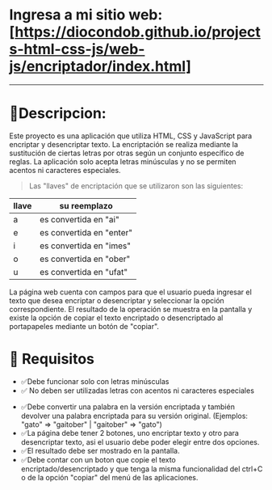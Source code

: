 # Ingresa a mi sitio web: [https://diocondob.github.io/projects-html-css-js/web-js/encriptador/index.html]
---

# 📝**Descripcion:**
Este proyecto es una aplicación que utiliza HTML, CSS y JavaScript para encriptar y desencriptar texto. La encriptación se realiza mediante la sustitución de ciertas letras por otras según un conjunto específico de reglas. La aplicación solo acepta letras minúsculas y no se permiten acentos ni caracteres especiales.

>Las "llaves" de encriptación que se utilizaron son las siguientes:

| llave |su reemplazo|
   |---|---|
   | a| es convertida en "ai" |
   | e| es convertida en "enter" |
   | i| es convertida en "imes"|
   | o| es convertida en "ober"|
   | u| es convertida en "ufat"|
 
La página web cuenta con campos para que el usuario pueda ingresar el texto que desea encriptar o desencriptar y seleccionar la opción correspondiente. El resultado de la operación se muestra en la pantalla y existe la opción de copiar el texto encriptado o desencriptado al portapapeles mediante un botón de "copiar".

# 📑 **Requisitos**
+ ✅Debe funcionar solo con letras minúsculas
+ ✅ No deben ser utilizadas letras con acentos ni caracteres especiales
* ✅Debe convertir una palabra en la versión encriptada y también devolver una palabra encriptada para su versión original. (Ejemplos: "gato" => "gaitober" | "gaitober" => "gato")
* ✅La página debe tener 2 botones, uno encriptar texto y otro para desencriptar texto, asi el usuario debe poder elegir entre dos opciones.
* ✅El resultado debe ser mostrado en la pantalla.
* ✅Debe contar con un boton que copie el texto encriptado/desencriptado y que tenga la misma funcionalidad del ctrl+C o de la opción "copiar" del menú de las aplicaciones.
